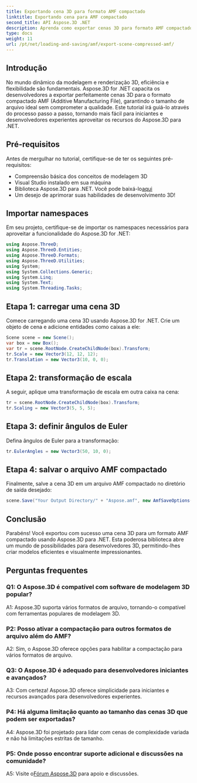 ```yaml
---
title: Exportando cena 3D para formato AMF compactado
linktitle: Exportando cena para AMF compactado
second_title: API Aspose.3D .NET
description: Aprenda como exportar cenas 3D para formato AMF compactado usando Aspose.3D for .NET. Aprimore suas habilidades de desenvolvimento com este guia passo a passo.
type: docs
weight: 11
url: /pt/net/loading-and-saving/amf/export-scene-compressed-amf/
---
```

## Introdução

No mundo dinâmico da modelagem e renderização 3D, eficiência e flexibilidade são fundamentais. Aspose.3D for .NET capacita os desenvolvedores a exportar perfeitamente cenas 3D para o formato compactado AMF (Additive Manufacturing File), garantindo o tamanho de arquivo ideal sem comprometer a qualidade. Este tutorial irá guiá-lo através do processo passo a passo, tornando mais fácil para iniciantes e desenvolvedores experientes aproveitar os recursos do Aspose.3D para .NET.

## Pré-requisitos

Antes de mergulhar no tutorial, certifique-se de ter os seguintes pré-requisitos:

- Compreensão básica dos conceitos de modelagem 3D
- Visual Studio instalado em sua máquina
-  Biblioteca Aspose.3D para .NET. Você pode baixá-lo[aqui](https://releases.aspose.com/3d/net/)
- Um desejo de aprimorar suas habilidades de desenvolvimento 3D!

## Importar namespaces

Em seu projeto, certifique-se de importar os namespaces necessários para aproveitar a funcionalidade do Aspose.3D for .NET:

```csharp
using Aspose.ThreeD;
using Aspose.ThreeD.Entities;
using Aspose.ThreeD.Formats;
using Aspose.ThreeD.Utilities;
using System;
using System.Collections.Generic;
using System.Linq;
using System.Text;
using System.Threading.Tasks;
```

## Etapa 1: carregar uma cena 3D

Comece carregando uma cena 3D usando Aspose.3D for .NET. Crie um objeto de cena e adicione entidades como caixas a ele:

```csharp
Scene scene = new Scene();
var box = new Box();
var tr = scene.RootNode.CreateChildNode(box).Transform;
tr.Scale = new Vector3(12, 12, 12);
tr.Translation = new Vector3(10, 0, 0);
```

## Etapa 2: transformação de escala

A seguir, aplique uma transformação de escala em outra caixa na cena:

```csharp
tr = scene.RootNode.CreateChildNode(box).Transform;
tr.Scaling = new Vector3(5, 5, 5);
```

## Etapa 3: definir ângulos de Euler

Defina ângulos de Euler para a transformação:

```csharp
tr.EulerAngles = new Vector3(50, 10, 0);
```

## Etapa 4: salvar o arquivo AMF compactado

Finalmente, salve a cena 3D em um arquivo AMF compactado no diretório de saída desejado:

```csharp
scene.Save("Your Output Directory/" + "Aspose.amf", new AmfSaveOptions() { EnableCompression = false });
```

## Conclusão

Parabéns! Você exportou com sucesso uma cena 3D para um formato AMF compactado usando Aspose.3D para .NET. Esta poderosa biblioteca abre um mundo de possibilidades para desenvolvedores 3D, permitindo-lhes criar modelos eficientes e visualmente impressionantes.

## Perguntas frequentes

### Q1: O Aspose.3D é compatível com software de modelagem 3D popular?

A1: Aspose.3D suporta vários formatos de arquivo, tornando-o compatível com ferramentas populares de modelagem 3D.

### P2: Posso ativar a compactação para outros formatos de arquivo além do AMF?

A2: Sim, o Aspose.3D oferece opções para habilitar a compactação para vários formatos de arquivo.

### Q3: O Aspose.3D é adequado para desenvolvedores iniciantes e avançados?

A3: Com certeza! Aspose.3D oferece simplicidade para iniciantes e recursos avançados para desenvolvedores experientes.

### P4: Há alguma limitação quanto ao tamanho das cenas 3D que podem ser exportadas?

A4: Aspose.3D foi projetado para lidar com cenas de complexidade variada e não há limitações estritas de tamanho.

### P5: Onde posso encontrar suporte adicional e discussões na comunidade?

 A5: Visite o[Fórum Aspose.3D](https://forum.aspose.com/c/3d/18) para apoio e discussões.
